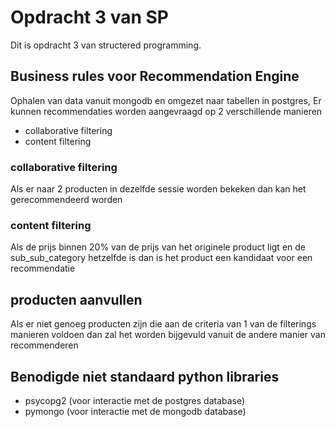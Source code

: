 # Opdracht 3 van SP
Dit is opdracht 3 van structered programming.

## Business rules voor Recommendation Engine 
Ophalen van data vanuit mongodb en omgezet naar tabellen in postgres, Er kunnen recommendaties worden aangevraagd op 
2 verschillende manieren
- collaborative filtering
- content filtering

### collaborative filtering
Als er naar 2 producten in dezelfde sessie worden bekeken dan kan het gerecommendeerd worden

### content filtering
Als de prijs binnen 20% van de prijs van het originele product ligt en de sub_sub_category hetzelfde is dan is het 
product een kandidaat voor een recommendatie

## producten aanvullen
Als er niet genoeg producten zijn die aan de criteria van 1 van de filterings manieren voldoen dan zal het worden
bijgevuld vanuit de andere manier van recommenderen

## Benodigde niet standaard python libraries
- psycopg2 (voor interactie met de postgres database)
- pymongo (voor interactie met de mongodb database)